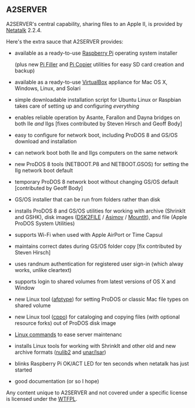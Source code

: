 ## A2SERVER

A2SERVER\'s central capability, sharing files to an Apple II, is provided by
[Netatalk][1] 2.2.4.

Here\'s the extra sauce that A2SERVER provides:

* available as a ready-to-use [Raspberry Pi][2] operating system installer

  (plus new [Pi Filler][3] and [Pi Copier][3] utilities for easy SD card
  creation and backup)

* available as a ready-to-use [VirtualBox][4] appliance for Mac OS X, Windows,
  Linux, and Solari

* simple downloadable installation script for Ubuntu Linux or Raspbian takes
  care of setting up and configuring *everything*

* enables reliable operation by Asante, Farallon and Dayna bridges on both IIe
  *and* IIgs \[fixes contributed by Steven Hirsch and Geoff Body\]

* easy to configure for network boot, including ProDOS 8 and GS/OS download
  and installation

* can network boot both IIe and IIgs computers on the same network

* new ProDOS 8 tools (NETBOOT.P8 and NETBOOT.GSOS) for setting the IIg network
  boot default

* temporary ProDOS 8 network boot without changing GS/OS default \[contributed
  by Geoff Body\]

* GS/OS installer that can be run from folders rather than disk

* installs ProDOS 8 and GS/OS utilities for working with archive (ShrinkIt and
  GSHK), disk images ([DSK2FILE][5] / [Asimov][6] / [MountIt][7]), and file
  (Apple ProDOS System Utilities)

* supports Wi-Fi when used with Apple AirPort or Time Capsul

* maintains correct dates during GS/OS folder copy \[fix contributed by Steven
  Hirsch\]

* uses randnum authentication for registered user sign-in (which alway works,
  unlike cleartext)

* supports login to shared volumes from latest versions of OS X and Window

* new Linux tool ([afptype](scripts/tools/afptype.txt)) for setting ProDOS or
  classic Mac file types on shared volume

* new Linux tool ([cppo](scripts/tools/cppo.txt)) for cataloging and copying
  files (with optional resource forks) out of ProDOS disk image

* [Linux commands](a2server_commands.md) to ease server maintenanc

* installs Linux tools for working with ShrinkIt and other old and new archive
  formats ([nulib2][8] and [unar/lsar][9])

<!--
* sets up Raspberry Pi for shell login from Apple II via USB-serial cable or
  Raspberry Pi console cable
-->

* blinks Raspberry Pi OK/ACT LED for ten seconds when netatalk has just
  started

* good documentation (or so I hope)


Any content unique to A2SERVER and not covered under a specific license is
licensed under the [WTFPL][10].


[1]: http://netatalk.sourceforge.net
[2]: http://www.raspberrypi.org
[3]: http://ivanx.com/raspberrypi/
[4]: http://www.virtualbox.org
[5]: http://www.dwheeler.com/6502/oneelkruns/dsk2file.html
[6]: http://www.ninjaforce.com/html/products.html
[7]: http://www.brutaldeluxe.fr/products/apple2gs/mountit.html
[8]: http://www.nulib.com
[9]: http://unarchiver.c3.cx
[10]: http://www.wtfpl.net

